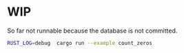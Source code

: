 # WIP

So far not runnable because the database is not committed.

```bash
RUST_LOG=debug  cargo run --example count_zeros
```